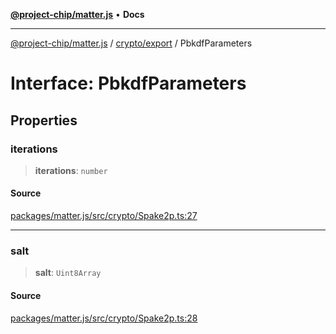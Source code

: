 [**@project-chip/matter.js**](../../../README.md) • **Docs**

***

[@project-chip/matter.js](../../../modules.md) / [crypto/export](../README.md) / PbkdfParameters

# Interface: PbkdfParameters

## Properties

### iterations

> **iterations**: `number`

#### Source

[packages/matter.js/src/crypto/Spake2p.ts:27](https://github.com/project-chip/matter.js/blob/7a8cbb56b87d4ccf34bec5a9a95ab40a1711324f/packages/matter.js/src/crypto/Spake2p.ts#L27)

***

### salt

> **salt**: `Uint8Array`

#### Source

[packages/matter.js/src/crypto/Spake2p.ts:28](https://github.com/project-chip/matter.js/blob/7a8cbb56b87d4ccf34bec5a9a95ab40a1711324f/packages/matter.js/src/crypto/Spake2p.ts#L28)
